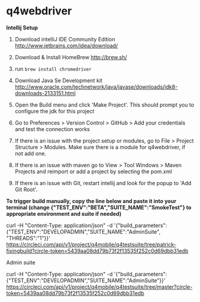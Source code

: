 q4webdriver
==============

**Intellij Setup**

1. Download intelliJ IDE Community Edition http://www.jetbrains.com/idea/download/

2. Download & Install HomeBrew http://brew.sh/

3. run `brew install chromedriver`

4. Download Java Se Development kit http://www.oracle.com/technetwork/java/javase/downloads/jdk8-downloads-2133151.html

5. Open the Build menu and click 'Make Project'. This should prompt you to configure the jdk for this project

6. Go to Preferences > Version Control > GitHub > Add your credentials and test the connection works

7. If there is an issue with the project setup or modules, go to File > Project Structure > Modules. Make sure there is a
module for q4webdriver, if not add one.

8. If there is an issue with maven go to View > Tool Windows > Maven Projects and reimport or add a project by selecting the pom.xml

9. If there is an issue with Git, restart intellij and look for the popup to 'Add Git Root'.


**To trigger build manually, copy the line below and paste it into your terminal (change {"TEST_ENV":"BETA","SUITE_NAME":"SmokeTest"} to appropriate environment and suite if needed)**

curl -H "Content-Type: application/json" -d '{"build_parameters": {"TEST_ENV":"DEVELOPADMIN","SUITE_NAME":"AdminSuite", "THREADS":"1"}}' https://circleci.com/api/v1/project/q4mobile/q4testsuite/tree/patrick-fixingbuild?circle-token=5439aa08dd79b73f2f13535f252c0d69dbb31edb

Admin suite

curl -H "Content-Type: application/json" -d '{"build_parameters": {"TEST_ENV":"DEVELOPADMIN","SUITE_NAME":"AdminSuite"}}' https://circleci.com/api/v1/project/q4mobile/q4testsuite/tree/master?circle-token=5439aa08dd79b73f2f13535f252c0d69dbb31edb



